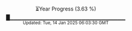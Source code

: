 <p align="center">
⏳Year Progress (3.63 %)<br>
█▁▁▁▁▁▁▁▁▁▁▁▁▁▁▁▁▁▁▁▁▁▁▁▁▁▁▁▁▁ <br>
<sub>Updated: Tue, 14 Jan 2025 06:03:30 GMT</sub>
</p>

